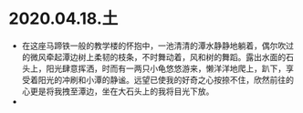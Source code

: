 # 2020.04.18.土
- 在这座马蹄铁一般的教学楼的怀抱中，一池清清的潭水静静地躺着，偶尔吹过的微风牵起潭边树上柔韧的枝条，不时舞动着，风和树的舞蹈。露出水面的石头上，阳光肆意挥洒，时而有一两只小龟悠悠游来，懒洋洋地爬上，趴下，享受着阳光的冲刷和小潭的静谧。远望已使我的好奇之心按捺不住，欣然前往的心更是将我拽至潭边，坐在大石头上的我将目光下放。
-
